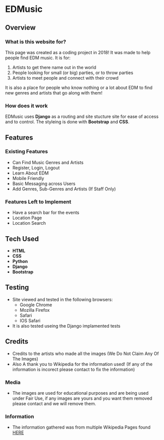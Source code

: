 # EDMusic
 
## Overview
 
### What is this website for?
 
This page was created as a coding project in 2018! It was made to help people find EDM music. It is for:
1. Artists to get there name out in the world
2. People looking for small (or big) parties, or to throw parties
3. Artists to meet people and connect with their crowd

It is also a place for people who know nothing or a lot about EDM to find new genres and artists that go along with them!

### How does it work
 
EDMusic uses **Django** as a routing and site stucture site for ease of access and to control. The styleing is done with **Bootstrap** and **CSS**. 


## Features
 
### Existing Features

- Can Find Music Genres and Artists
- Register, Login, Logout
- Learn About EDM
- Mobile Friendly
- Basic Messaging across Users
- Add Genres, Sub-Genres and Artists (If Staff Only)

### Features Left to Implement

- Have a search bar for the events
- Location Page
- Location Search

## Tech Used

- **HTML**
- **CSS**
- **Python**
- **Django**
- **Bootstrap**

## Testing
- Site viewed and tested in the following browsers:
  - Google Chrome
  - Mozilla Firefox
  - Safari
  - IOS Safari
- It is also tested useing the Django implamented tests
  

## Credits

- Credits to the artists who made all the images (We Do Not Claim Any Of The Images)
- Also A thank you to Wikipedia for the information used! (If any of the information is incorect please contact to fix the information)

### Media

- The images are used for educational purposes and are being used under Fair Use, if any images are yours and you want them removed please contact and we will remove them.

### Information

- The information gathered was from multiple Wikipedia Pages found [HERE](https://en.wikipedia.org/wiki/List_of_electronic_music_genres)